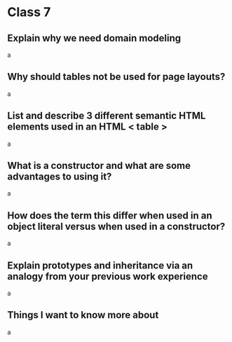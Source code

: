 # Class 7

## Explain why we need domain modeling

a

## Why should tables not be used for page layouts?

a

## List and describe 3 different semantic HTML elements used in an HTML < table >

a

## What is a constructor and what are some advantages to using it?

a

## How does the term this differ when used in an object literal versus when used in a constructor?

a

## Explain prototypes and inheritance via an analogy from your previous work experience

a

## Things I want to know more about

a
